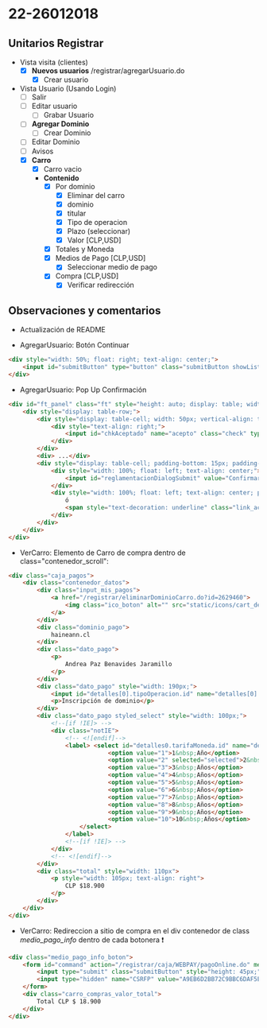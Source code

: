# 22-26012018

## Unitarios Registrar
- Vista visita (clientes)
	- [x] **Nuevos usuarios** /registrar/agregarUsuario.do
	  	- [x] Crear usuario

- Vista Usuario (Usando Login)
	- [ ] Salir
	- [ ] Editar usuario
		- [ ] Grabar Usuario
	- [ ] **Agregar Dominio**
		- [ ] Crear Dominio
	- [ ] Editar Dominio
	- [ ] Avisos
	- [x] **Carro**
		- [x] Carro vacio
		- **Contenido**
			- [x] Por dominio
				- [x] Eliminar del carro
				- [x] dominio
				- [x] titular
				- [x] Tipo de operacion
				- [x] Plazo (seleccionar)
				- [x] Valor [CLP,USD]
			- [x] Totales y Moneda 
			- [x] Medios de Pago [CLP,USD]
				- [x] Seleccionar medio de pago
			- [x] Compra [CLP,USD]
				- [x] Verificar redirección

## Observaciones y comentarios
- Actualización de README

- AgregarUsuario: Botón Continuar
```html
<div style="width: 50%; float: right; text-align: center;">
	<input id="submitButton" type="button" class="submitButton showListBtn" value="Continuar >" tabindex="25" onclick="if (verifica()){reglamentacionDialog.show();}">
</div>
```

- AgregarUsuario: Pop Up Confirmación
```html
<div id="ft_panel" class="ft" style="height: auto; display: table; width: 100%;">
	<div style="display: table-row;">
		<div style="display: table-cell; width: 50px; vertical-align: top; padding-bottom: 15px; padding-top: 15px; padding-right: 5px;">
			<div style="text-align: right;">
				<input id="chkAceptado" name="acepto" class="check" type="checkbox" value="true">
			</div>
		</div>
		<div> ...</div>
		<div style="display: table-cell; padding-bottom: 15px; padding-top: 15px;">
			<div style="width: 100%; float: left; text-align: center;">
				<input id="reglamentacionDialogSubmit" value="Confirmar creación de cuenta" type="button" class="submitButton">
			</div>
			<div style="width: 100%; float: left; text-align: center; padding-top: 10px;">
				ó
				<span style="text-decoration: underline" class="link_action" id="reglamentacionDialogCancel">Cancelar</span>
			</div>
		</div>
	</div>
</div>
```

- VerCarro: Elemento de Carro de compra dentro de class="contenedor_scroll":
```html
<div class="caja_pagos">
	<div class="contenedor_datos">
		<div class="input_mis_pagos">
			<a href="/registrar/eliminarDominioCarro.do?id=2629460">
				<img class="ico_boton" alt="" src="static/icons/cart_delete.png">
			</a>
		</div>
		<div class="dominio_pago">
			haineann.cl
		</div>
		<div class="dato_pago">
			<p>
				Andrea Paz Benavides Jaramillo
			</p>
		</div>
		<div class="dato_pago" style="width: 190px;">
			<input id="detalles[0].tipoOperacion.id" name="detalles[0].tipoOperacion.id" value="1" type="hidden">
			<p>Inscripción de dominio</p>
		</div>
		<div class="dato_pago styled_select" style="width: 100px;">
			<!--[if !IE]> -->
			<div class="notIE">
				<!-- <![endif]-->
				<label> <select id="detalles0.tarifaMoneda.id" name="detalles[0].tarifaMoneda.id" class="carro_select_annos" onchange="document.carro.submit();">
							<option value="1">1&nbsp;Año</option>
							<option value="2" selected="selected">2&nbsp;Años</option>
							<option value="3">3&nbsp;Años</option>
							<option value="4">4&nbsp;Años</option>
							<option value="5">5&nbsp;Años</option>
							<option value="6">6&nbsp;Años</option>
							<option value="7">7&nbsp;Años</option>
							<option value="8">8&nbsp;Años</option>
							<option value="9">9&nbsp;Años</option>
							<option value="10">10&nbsp;Años</option>	
					</select>
				</label>
				<!--[if !IE]> -->
			</div>
			<!-- <![endif]-->
		</div>
		<div class="total" style="width: 110px">
			<p style="width: 105px; text-align: right">
				CLP $18.900
			</p>
		</div>
	</div>
</div>
```
- VerCarro: Redireccion a sitio de compra en el div contenedor de class _medio_pago_info_ dentro de cada botonera :exclamation:
```html
<div class="medio_pago_info_boton">
  	<form id="command" action="/registrar/caja/WEBPAY/pagoOnline.do" method="post">
	    <input type="submit" class="submitButton" style="height: 45px;" value="Ir a Webpay">
	  	<input type="hidden" name="CSRFP" value="A9EB6D2BB72C9BBC6DAF5E32EED5A319">
	</form>
	<div class="carro_compras_valor_total">
	    Total CLP $ 18.900
	</div>
</div>
```